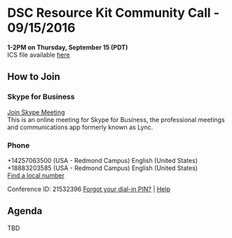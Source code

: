 # DSC Resource Kit Community Call - 09/15/2016
**1-2PM on Thursday, September 15 (PDT)**  
ICS file available [here](CommunityCall091516.zip)

## How to Join
### Skype for Business
[Join Skype Meeting](https://join.microsoft.com/meet/kakeim/LMHQ0GCC)  
This is an online meeting for Skype for Business, the professional meetings and communications app formerly known as Lync.

### Phone
+14257063500   (USA - Redmond Campus) 		English (United States)  
+18883203585   (USA - Redmond Campus) 		English (United States)   
[Find a local number](https://join.microsoft.com/dialin?id=21532396) 

Conference ID: 21532396 
[Forgot your dial-in PIN?](https://join.microsoft.com/dialin) | [Help](http://o15.officeredir.microsoft.com/r/rlidLync15?clid=1033&p1=5&p2=2009)

## Agenda
TBD
